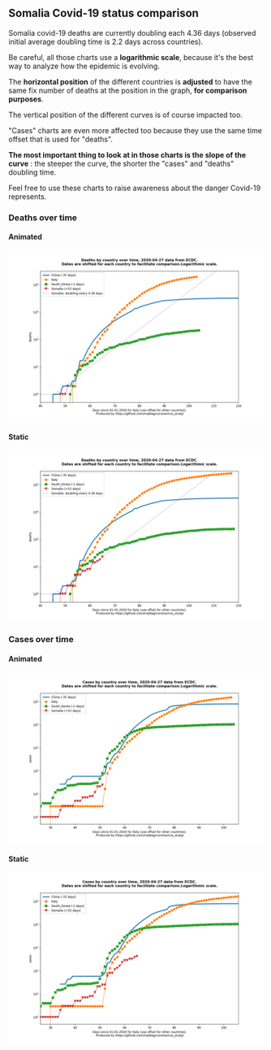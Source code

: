 ## Somalia Covid-19 status comparison 

Somalia covid-19 deaths are currently doubling each 4.36 days (observed initial average doubling time is 2.2 days across countries).



Be careful, all those charts use a **logarithmic scale**, because it's the best way to analyze how the epidemic is evolving.
 
The **horizontal position** of the different countries is **adjusted** to have the same fix number of deaths at the position in the graph, **for comparison purposes**.

The vertical position of the different curves is of course impacted too.

"Cases" charts are even more affected too because they use the same time offset that is used for "deaths".

**The most important thing to look at in those charts is the slope of the curve** : the steeper the curve, the shorter the "cases" and "deaths" doubling time.

Feel free to use these charts to raise awareness about the danger Covid-19 represents. 


 
### Deaths over time
 
#### Animated
![Somalia covid-19 deaths animated chart](https://raw.githubusercontent.com/madlag/coronavirus_study/master/notebooks/graphs/2020-04-27/countries/Somalia/2020-04-27_Somalia_deaths.gif "Somalia covid-19 deaths animated chart")   
 
#### Static
![Somalia covid-19 deaths static chart](https://raw.githubusercontent.com/madlag/coronavirus_study/master/notebooks/graphs/2020-04-27/countries/Somalia/2020-04-27_Somalia_deaths.png "Somalia covid-19 deaths static chart")   

 
### Cases over time
 
#### Animated
![Somalia covid-19 cases animated chart](https://raw.githubusercontent.com/madlag/coronavirus_study/master/notebooks/graphs/2020-04-27/countries/Somalia/2020-04-27_Somalia_cases.gif "Somalia covid-19 cases animated chart")   
 
#### Static
![Somalia covid-19 cases static chart](https://raw.githubusercontent.com/madlag/coronavirus_study/master/notebooks/graphs/2020-04-27/countries/Somalia/2020-04-27_Somalia_cases.png "Somalia covid-19 cases static chart")   

